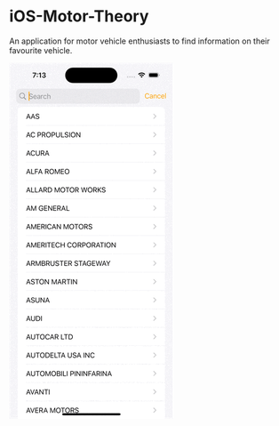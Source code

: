 # iOS-Motor-Theory
An application for motor vehicle enthusiasts to find information on their favourite vehicle.

![](https://github.com/avneetsekhoncs/iOS-Motor-Theory/blob/main/Motor%20Theory%20Demo.gif)
